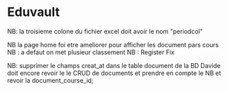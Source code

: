 # Eduvault
 
<!-- idrissou14 -->
NB: la troisieme colone du fichier excel doit avoir le nom "periodcol" 

[//]: # (David)
NB la page home foi etre ameliorer pour afficher les document 
pars cours 
NB : a defaut on met plusieur classement
NB : Register Fix


<!-- idrissou -->
NB: supprimer le champs creat_at dans le table document de la BD
 Davide doit encore revoir le le CRUD de documents et prendre en compte le NB et revoir la document_course_id;
